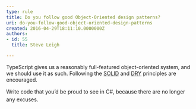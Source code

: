 ```yaml
---
type: rule
title: Do you follow good Object-Oriented design patterns?
uri: do-you-follow-good-object-oriented-design-patterns
created: 2016-04-29T18:11:10.0000000Z
authors:
- id: 55
  title: Steve Leigh

---
```




<span class='intro'> <div><div aria-labelledby="ctl00_PlaceHolderMain_ContentTop_label" style="display&#58;inline;"><p>TypeScript gives us a reasonably full-featured object-oriented system, and we should use it as such. Following the&#160;<a href="https&#58;//en.wikipedia.org/wiki/SOLID_%28object-oriented_design%29%29" target="_blank">SOLID</a>&#160;and&#160;<a href="https&#58;//en.wikipedia.org/wiki/Don%27t_repeat_yourself" target="_blank">DRY</a>​&#160;principles are encouraged.​​​​<br></p></div></div> </span>

<p>​<span style="line-height&#58;20.8px;">Write code that you’d be proud to see in&#160;</span>C#,<span style="line-height&#58;20.8px;">&#160;because there are no longer any excuses.</span></p>


